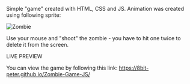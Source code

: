 Simple "game" created with HTML, CSS and JS. Animation was created using following sprite:

![Zombie](http://www.wdrfree.com/public/demos/animatespritekeyframes/walkingdead.png)

Use your mouse and "shoot" the zombie - you have to hit one twice to delete it from the screen.

LIVE PREVIEW

You can view the game by following this link: https://8bit-peter.github.io/Zombie-Game-JS/
